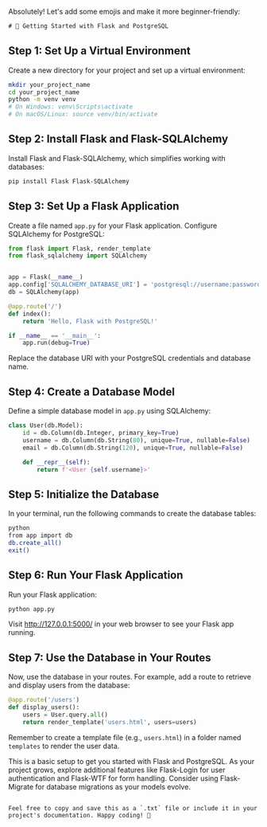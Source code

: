Absolutely! Let's add some emojis and make it more beginner-friendly:

```txt
# 🚀 Getting Started with Flask and PostgreSQL
```

## Step 1: Set Up a Virtual Environment

Create a new directory for your project and set up a virtual environment:

```bash
mkdir your_project_name
cd your_project_name
python -m venv venv
# On Windows: venv\Scripts\activate
# On macOS/Linux: source venv/bin/activate
```

## Step 2: Install Flask and Flask-SQLAlchemy

Install Flask and Flask-SQLAlchemy, which simplifies working with databases:

```bash
pip install Flask Flask-SQLAlchemy
```

## Step 3: Set Up a Flask Application

Create a file named `app.py` for your Flask application. Configure SQLAlchemy for PostgreSQL:

```python
from flask import Flask, render_template
from flask_sqlalchemy import SQLAlchemy


app = Flask(__name__)
app.config['SQLALCHEMY_DATABASE_URI'] = 'postgresql://username:password@localhost/your_database_name'
db = SQLAlchemy(app)

@app.route('/')
def index():
    return 'Hello, Flask with PostgreSQL!'

if __name__ == '__main__':
    app.run(debug=True)
```

Replace the database URI with your PostgreSQL credentials and database name.

## Step 4: Create a Database Model

Define a simple database model in `app.py` using SQLAlchemy:

```python
class User(db.Model):
    id = db.Column(db.Integer, primary_key=True)
    username = db.Column(db.String(80), unique=True, nullable=False)
    email = db.Column(db.String(120), unique=True, nullable=False)

    def __repr__(self):
        return f'<User {self.username}>'
```

## Step 5: Initialize the Database

In your terminal, run the following commands to create the database tables:

```bash
python
from app import db
db.create_all()
exit()
```

## Step 6: Run Your Flask Application

Run your Flask application:

```bash
python app.py
```

Visit http://127.0.0.1:5000/ in your web browser to see your Flask app running.

## Step 7: Use the Database in Your Routes

Now, use the database in your routes. For example, add a route to retrieve and display users from the database:

```python
@app.route('/users')
def display_users():
    users = User.query.all()
    return render_template('users.html', users=users)
```

Remember to create a template file (e.g., `users.html`) in a folder named `templates` to render the user data.

This is a basic setup to get you started with Flask and PostgreSQL. As your project grows, explore additional features like Flask-Login for user authentication and Flask-WTF for form handling. Consider using Flask-Migrate for database migrations as your models evolve.
```

Feel free to copy and save this as a `.txt` file or include it in your project's documentation. Happy coding! 🎉